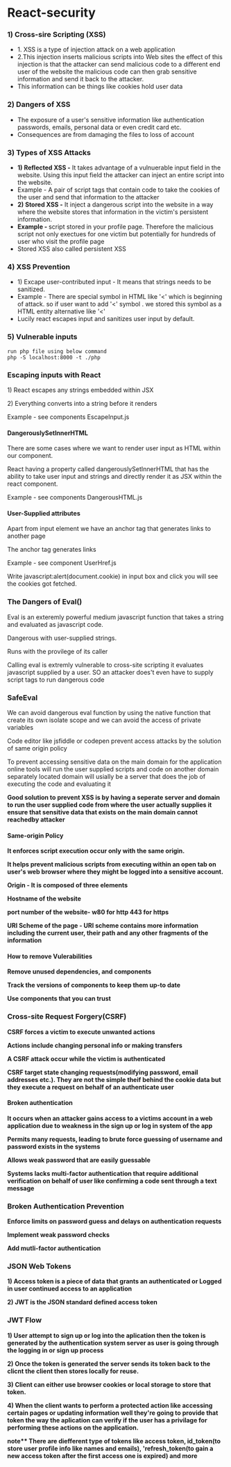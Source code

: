 # React-security

### 1) Cross-sire Scripting (XSS)
<ul>
<li>1. XSS is a type of injection attack on a web application</li>
<li>2.This injection inserts malicious scripts into Web sites the effect of this injection is that the attacker can send malicious code to a different end user of the website the malicious code can then grab sensitive information and send it back to the attacker.</li>
<li>This information can be things like cookies hold user data</li>
</ul>

### 2) Dangers of XSS
<ul>
<li>The exposure of a user's sensitive information like authentication passwords, emails, personal data or even credit card etc.</li>
<li>Consequences are from damaging the files to loss of account</li>
</ul>

### 3) Types of XSS Attacks
<ul>
<li><b>1) Reflected XSS -</b> It takes advantage of a vulnuerable input field in the website. Using this input field the attacker can inject an entire script into the website.</li>
<li>Example - A pair of script tags that contain code to take the cookies of the user and send that information to the attacker</li>
<li><b>2) Stored XSS -</b> It inject a dangerous script into the website in a way where the website stores that information in the victim's persistent information. </li>
<li><b>Example - </b> script stored in your profile page. Therefore the malicious script not only exectues for one victim but potentially for hundreds of user who visit the profile page</li>
<li>Stored XSS also called persistent XSS</li>
</ul>

### 4) XSS Prevention
<ul>
<li>1) Excape user-contributed input - It means that strings needs to be sanitized. </li>
<li>Example - There are special symbol in HTML like '<' which is beginning of attack. so if user want to add '<' symbol . we stored this symbol as a HTML entity alternative like '&lt;'</li>
<li>Lucily react escapes input and sanitizes user input by default.</li>
</ul>

### 5) Vulnerable inputs
    run php file using below command
    php -S localhost:8000 -t ./php

### Escaping inputs with React
<p>1) React escapes any strings embedded within JSX</p>
<p>2) Everything converts into a string before it renders</p>   
Example - see components EscapeInput.js 

#### DangerouslySetInnerHTML

<p>There are some cases where we want to render user input as HTML within our component.</p>
<p>React having a property called dangerouslySetInnerHTML that has the ability to take user input and strings and directly render it as JSX within the react component.</p>
Example - see components DangerousHTML.js

#### User-Supplied attributes
<p>Apart from input element we have an anchor tag that generates links to another page</p>
<p>The anchor tag <a/> generates links</p>
<p>Example - see component UserHref.js</p>
<p>Write javascript:alert(document.cookie) in input box and click you will see the cookies got fetched.</p>

### The Dangers of Eval()
<p>Eval is an exteremly powerful medium javascript function that takes a string and evaluated as javascript code.</p>
<p>Dangerous with user-supplied strings.</p>
<p>Runs with the provilege of its caller</p>
<p>Calling eval is extremly vulnerable to cross-site scripting it evaluates javascript supplied by a user. SO an attacker does't even have to supply script tags to run dangerous code</p>

### SafeEval
<p>We can avoid dangerous eval function by using the native function that create its own isolate scope and we can avoid the access of private variables</p>
<p>Code editor like jsfiddle or codepen prevent access attacks by the solution of same origin policy</p><p>
 To prevent accessing sensitive data on the main domain for the application online tools will run the user supplied scripts and code on another domain separately located domain will usially be a server that does the job of executing the code and evaluating it</p>


 <p><b>Good solution to prevent XSS <b>is by having a seperate server and domain to run the user supplied code from where the user actually supplies it ensure that sensitive data that exists on the main domain cannot reachedby attacker </p>


 #### Same-origin Policy 
 <p>It enforces script execution occur only with the same origin.</p>
 <p>It helps prevent malicious scripts from executing within an open tab on user's web browser where they might be logged into a sensitive account.</p>
<p><b>Origin - It is composed of three elements </b></p>
<p>Hostname of the website</p>
<p>port number of the website- w80 for http 443 for https</p>
<p>URI Scheme of the page - URI scheme contains more information including the current user, their path and any other fragments of the information </p>

#### How to remove Vulerabilities
<p>Remove unused dependencies, and components</p>
<p>Track the versions of components to keep them up-to date</p>
<p>Use components that you can trust</p>

### Cross-site Request Forgery(CSRF)

<p>CSRF forces a victim to execute unwanted actions</p>
<p>Actions include changing personal info or making transfers</p>
<p>A CSRF attack occur while the victim is authenticated</p>
<p>CSRF target state changing requests(modifying password, email addresses etc.). They are not the simple theif behind the cookie data but they execute a request on behalf of an authenticate user</p>

#### Broken authentication
<p>It occurs when an attacker gains access to a victims account in a web application due to weakness in the sign up or log in system of the app</p>
<p>Permits many requests, leading to brute force guessing of username and password exists in the systems</p>
<p>Allows weak password that are easily guessable</p>
<p>Systems lacks multi-factor authentication that require additional verification on behalf of user like confirming a code sent through a text message</p>

### Broken Authentication Prevention 
<p>Enforce limits on password guess and delays on authentication requests</p>
<p>Implement weak password checks</p>
<p>Add mutli-factor authentication</p>


### JSON Web Tokens
<p>1) Access token is a piece of data that grants an authenticated or Logged in user continued access to an application </p>
<p>2) JWT is the JSON standard defined access token</p>

### JWT Flow
<p>1) User attempt to sign up or log into the aplication then the token is generated by the authentication system server as user is going through the logging in or sign up process</p>
<p>2) Once the token is generated the server sends its token back to the clicnt the client then stores locally for reuse.</p>
<p>3) Client can either use browser cookies or local storage to store that token.</p>
<p>4) When the client wants to perform a protected action like accessing certain pages or updating information well they're going to provide that token the way the aplication can verify if the user has a privilage for performing these actions on the application.</p>
<p>note** There are diefferent type of tokens like access token, id_token(to store user profile info like names and emails), 'refresh_token(to gain a new access token after the first access one is expired) and more</p>